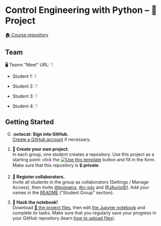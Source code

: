 # Control Engineering with Python – 🚀 Project

[:house: Course repository](https://github.com/boisgera/control-engineering-with-python)

## Team

🖥 Teams "Meet" URL: ❔

  - Student 1: ❔

  - Student 2: ❔

  - Student 3: ❔

  - Student 4: ❔

## Getting Started

  0. **:octocat: Sign into GitHub.**   
     [Create a GitHub account](https://github.com/join) if necessary.

  1. **🎉 Create your own project.**  
     In each group, one student creates a repository.
     Use this project as a starting point: click the [![Use this template](https://img.shields.io/badge/-Use%20this%20template-%232ea44f)](https://github.com/boisgera/control-engineering-with-python-project/generate) button and fill in the form.
     Make sure that this repository is 🔒 **private**.

  2. **👥 Register collaborators.**  
    Invite all students in the group as collaborators 
    (Settings / Manage Access), then invite [@boisgera](https://github.com/boisgera), 
    [@c-joly](https://github.com/c-joly) and [@JAuriol81](https://github.com/JAuriol81). 
    Add your names in the [README](README.md) ("Student Group" section).

  3. **📔 Hack the notebook!**  
     Download [📁 the project files](https://github.com/boisgera/control-engineering-with-python-project/archive/refs/heads/master.zip), then edit [the Jupyter notebook](project.ipynb) and complete its tasks. Make sure that you regularly save your progress in your GitHub repository (learn [how to upload files](https://docs.github.com/en/github/managing-files-in-a-repository/adding-a-file-to-a-repository)).
